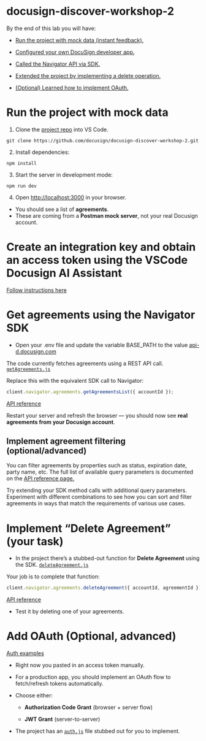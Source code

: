 # docusign-discover-workshop-2

By the end of this lab you will have:

* [Run the project with mock data (instant feedback).](#run-the-project-with-mock-data)

* [Configured your own DocuSign developer app.]()

* [Called the Navigator API via SDK.](#get-agreements-using-the-navigator-sdk)

* [Extended the project by implementing a delete operation.](#implement-delete-agreement-your-task)

* [(Optional) Learned how to implement OAuth.](#add-oauth-optional-advanced)

# Run the project with mock data

1. Clone the [project repo](https://github.com/docusign/docusign-discover-workshop-2) into VS Code.

```shell
git clone https://github.com/docusign/docusign-discover-workshop-2.git
```

2. Install dependencies:

```shell
npm install
```

3. Start the server in development mode:  
   

```shell
npm run dev
```

4. Open [http://localhost:3000](http://localhost:3000) in your browser.

* You should see a list of **agreements**.  
* These are coming from a **Postman mock server**, not your real Docusign account.

# Create an integration key and obtain an access token using the VSCode Docusign AI Assistant

[Follow instructions here](/oauthWithAIAssistant.md)

# Get agreements using the Navigator SDK

* Open your .env file and update the variable BASE\_PATH to the value [api-d.docusign.com](http://api-d.docusign.com)  

The code currently fetches agreements using a REST API call.
[`getAgreements.js`](./src/getAgreements.js)

Replace this with the equivalent SDK call to Navigator:

```javascript
client.navigator.agreements.getAgreementsList({ accountId });
```

[API reference](https://developers.docusign.com/docs/navigator-api/reference/navigator/agreements/getagreement/)

Restart your server and refresh the browser — you should now see **real agreements from your Docusign account**.

## Implement agreement filtering (optional/advanced)

You can filter agreements by properties such as status, expiration date, party name, etc. The full list of available query parameters is documented on
 the [API reference page.](https://developers.docusign.com/docs/navigator-api/reference/navigator/agreements/getagreementslist/)

Try extending your SDK method calls with additional query parameters. Experiment with different combinations to see how you can sort and filter agreements in ways that match the requirements of various use cases.

# Implement “Delete Agreement” (your task)

* In the project there’s a stubbed-out function for **Delete Agreement** using the SDK.
[`deleteAgreement.js`](./src/deleteAgreement.js)

Your job is to complete that function:

```javascript
client.navigator.agreements.deleteAgreement({ accountId, agreementId });
```

[API reference](https://developers.docusign.com/docs/navigator-api/reference/navigator/agreements/deleteagreement/)

* Test it by deleting one of your agreements.

# Add OAuth (Optional, advanced)
[Auth examples](https://github.com/docusign/docusign-iam-typescript-client/tree/main/auth-examples)

* Right now you pasted in an access token manually.

* For a production app, you should implement an OAuth flow to fetch/refresh tokens automatically.

* Choose either:

  * **Authorization Code Grant** (browser \+ server flow)

  * **JWT Grant** (server-to-server)

* The project has an [`auth.js`](./src/auth.js) file stubbed out for you to implement.

